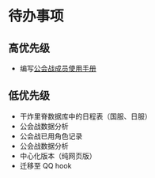 # 待办事项

## 高优先级

- 编写[公会战成员使用手册](../usage/manual.md)

## 低优先级

- 干炸里脊数据库中的日程表（国服、日服）
- 公会战数据分析
- 公会战已用角色记录
- 公会战数据分析
- 中心化版本（纯网页版）
- 迁移至 QQ hook
